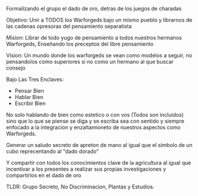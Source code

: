 Formalizando el grupo el dado de oro, detras de los juegos de charadas

Objetivo: Unir a TODOS los Warforgeds bajo un mismo pueblo y librarnos de las cadenas opresoras del pensamiento separatista

Mision: Librar de todo yugo de pensamiento a todos nuestros hermanos Warforgeds,  Enseñando los preceptos del libre pensamiento

Vision: Un mundo donde los warforgeds se vean como modelos a seguir, no pensandolos como superiores si no como un hermano al que buscar consejo

Bajo Las Tres Enclaves:
- Pensar Bien
- Hablar Bien
- Escribir Bien

No solo hablando de bien como estetico  o con vos (Todos son incluidos) sino que lo que se piense se diga y se escriba sea con sentido y siempre enfocado a la integracion y enzaltamioneto de nuestros aspectos como Warforgeds.

Generar un saludo secreto de apreton de mano al igual que el simbolo de un cubo reprecentando al "dado dorado"

Y compartir con todos los conocimientos clave de la agricultura al igual que incentivar a los presentes a realizar sus propias investigaciones y compartirlos en el dado de oro


TLDR: Grupo Secreto, No Discriminacion, Plantas y Estudios.
